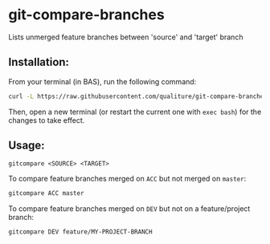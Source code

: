 # git-compare-branches
Lists unmerged feature branches between 'source' and 'target' branch

## Installation:

From your terminal (in BAS), run the following command:
```bash
curl -L https://raw.githubusercontent.com/qualiture/git-compare-branches/main/git-compare-branches.sh >> ~/.bashrc
```

Then, open a new terminal (or restart the current one with `exec bash`) for the changes to take effect.

## Usage:

```
gitcompare <SOURCE> <TARGET>
```

To compare feature branches merged on `ACC` but not merged on `master`:
```bash
gitcompare ACC master
```

To compare feature branches merged on `DEV` but not on a feature/project branch:
```bash
gitcompare DEV feature/MY-PROJECT-BRANCH
```
